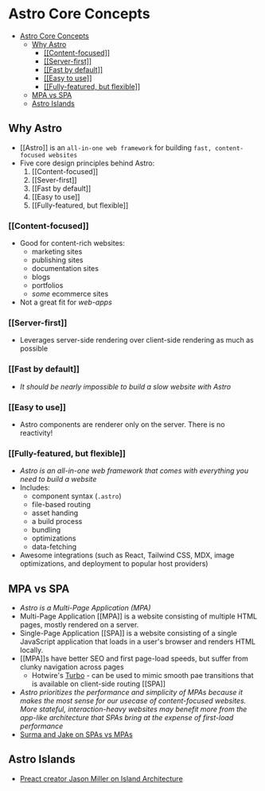 # Astro Core Concepts

- [Astro Core Concepts](#astro-core-concepts)
  - [Why Astro](#why-astro)
    - [\[\[Content-focused\]\]](#content-focused)
    - [\[\[Server-first\]\]](#server-first)
    - [\[\[Fast by default\]\]](#fast-by-default)
    - [\[\[Easy to use\]\]](#easy-to-use)
    - [\[\[Fully-featured, but flexible\]\]](#fully-featured-but-flexible)
  - [MPA vs SPA](#mpa-vs-spa)
  - [Astro Islands](#astro-islands)

## Why Astro

- [[Astro]] is an `all-in-one web framework` for building `fast, content-focused websites`
- Five core design principles behind Astro:
  1. [[Content-focused]]
  2. [[Sever-first]]
  3. [[Fast by default]]
  4. [[Easy to use]]
  5. [[Fully-featured, but flexible]]

### [[Content-focused]]

- Good for content-rich websites:
  - marketing sites
  - publishing sites
  - documentation sites
  - blogs
  - portfolios
  - _some_ ecommerce sites
- Not a great fit for _web-apps_

### [[Server-first]]

- Leverages server-side rendering over client-side rendering as much as possible

### [[Fast by default]]

- _It should be nearly impossible to build a slow website with Astro_

### [[Easy to use]]

- Astro components are renderer only on the server. There is no reactivity!

### [[Fully-featured, but flexible]]

- _Astro is an all-in-one web framework that comes with everything you need to build a website_
- Includes:
  - component syntax (`.astro`)
  - file-based routing
  - asset handing
  - a build process
  - bundling
  - optimizations
  - data-fetching
- Awesome integrations (such as React, Tailwind CSS, MDX, image optimizations, and deployment to popular host providers)

## MPA vs SPA

- _Astro is a Multi-Page Application (MPA)_
- Multi-Page Application [[MPA]] is a website consisting of multiple HTML pages, mostly rendered on a server.
- Single-Page Application [[SPA]] is a website consisting of a single JavaScript application that loads in a user's browser and renders HTML locally.
- [[MPA]]s have better SEO and first page-load speeds, but suffer from clunky navigation across pages
  - Hotwire's [Turbo](https://turbo.hotwired.dev/) - can be used to mimic smooth pae transitions that is available on client-side routing [[SPA]]
- _Astro prioritizes the performance and simplicity of MPAs because it makes the most sense for our usecase of content-focused websites. More stateful, interaction-heavy websites may benefit more from the app-like architecture that SPAs bring at the expense of first-load performance_
- [Surma and Jake on SPAs vs MPAs](https://www.youtube.com/watch?v=ivLhf3hq7eM)

## Astro Islands

- [Preact creator Jason Miller on Island Architecture](https://jasonformat.com/islands-architecture/)
